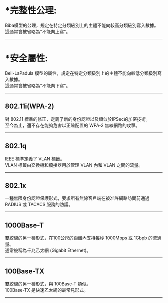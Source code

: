 *完整性公理:
=
Biba模型的公理，規定在特定分類級別上的主體不能向較高分類級別寫入數據。 <br/>
這通常會被省略為"不能向上寫"。
***

*安全屬性:
=
Bell-LaPadula 模型的屬性，規定在特定分類級別上的主體不能向較低分類級別寫入數據。 <br/>
這通常會被省略為"不能向下寫"。
***

802.11i(WPA-2)
-
對 802.11 標準的修正，定義了新的身份認證以及類似於IPSec的加密技術。 <br/>
至今為止，還不存在能夠危害以正確配置的 WPA-2 無線網路的攻擊。
***

802.1q
-
IEEE 標準定義了 VLAN 標籤。 <br/>
VLAN 標籤由交換機和橋接器用於管理 VLAN 內和 VLAN 之間的流量。
***

802.1x
-
一種無限身份認證保護形式，要求所有無線客戶端在被准許網路訪問前通過 RADIUS 或 TACACS 服務的防護。
***

1000Base-T
-
雙絞線的另一種形式，在100公尺的距離內支持每秒 1000Mbps 或 1Gbpb 的流通量。 <br/>
通常被稱為千兆乙太網 (Gigabit Ethernet)。
***

100Base-TX
-
雙絞線的另一種形式，與 100Base-T 類似。 <br/>
100Base-TX 是快速乙太網的最常見形式。
***

